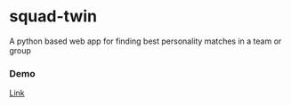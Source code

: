 # squad-twin
A python based web app for finding best personality matches in a team or group

### Demo
[Link](uad-twin.herokuapp.com/)
